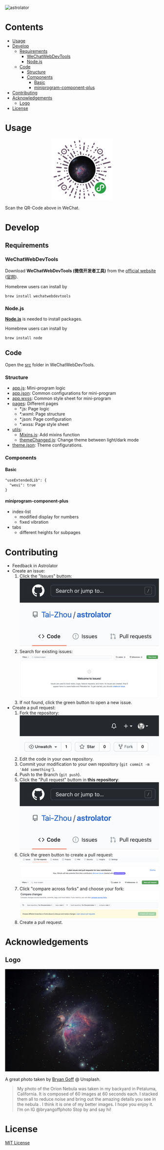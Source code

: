 ![astrolator](https://socialify.git.ci/Tai-Zhou/astrolator/image?description=1&font=Raleway&forks=1&issues=1&pattern=Signal&pulls=1&stargazers=1&theme=Dark)

# Contents <!-- omit in toc -->

* [Usage](#usage)
* [Develop](#develop)
  * [Requirements](#requirements)
    * [WeChatWebDevTools](#wechatwebdevtools)
    * [Node.js](#nodejs)
  * [Code](#code)
    * [Structure](#structure)
    * [Components](#components)
      * [Basic](#basic)
      * [miniprogram-component-plus](#miniprogram-component-plus)
* [Contributing](#contributing)
* [Acknowledgements](#acknowledgements)
  * [Logo](#logo)
* [License](#license)

# Usage

<p align="center"><img height="200" src="img/qr-code.jpg"></p>

Scan the QR-Code above in WeChat.

# Develop
## Requirements
### WeChatWebDevTools

Download **WeChatWebDevTools (微信开发者工具)** from the [official website](https://developers.weixin.qq.com/miniprogram/en/dev/devtools/devtools.html) ([官网](https://developers.weixin.qq.com/miniprogram/dev/devtools/devtools.html)).

Homebrew users can install by
```
brew install wechatwebdevtools
```

### Node.js

**[Node.js](https://github.com/nodejs/node)** is needed to install packages.

Homebrew users can install by
```
brew install node
```

## Code

Open the [src](./src) folder in WeChatWebDevTools.

### Structure

* [app.js](src/app.js): Mini-program logic
* [app.json](src/app.json): Common configurations for mini-program
* [app.wxss](src/app.wxss): Common style sheet for mini-program
* [pages](src/pages): Different pages
  * *.js: Page logic
  * *.wxml: Page structure
  * *.json: Page configuration
  * *.wxss: Page style sheet
* [utils](src/utils):
  * [Mixins.js](src/utils/Mixins.js): Add mixins function
  * [themeChanged.js](src/utils/themeChanged.js): Change theme between light/dark mode
* [theme.json](src/theme.json): Theme configurations.

### Components
#### Basic

```
"useExtendedLib": {
  "weui": true
}
```

#### miniprogram-component-plus

* index-list
  * modified display for numbers
  * fixed vibration
* tabs
  * different heights for subpages

# Contributing

* Feedback in Astrolator
* Create an issue:
  1. Click the "Issues" buttom: ![Issues](img/issues.png)
  2. Search for existing issues: ![Search](img/open_issue.png)
  3. If not found, click the green button to open a new issue.
* Create a pull request:
  1. Fork the repository: ![Fork](img/fork.png)
  2. Edit the code in your own repository.
  3. Commit your modification to your own repository (`git commit -m 'Add something'`).
  4. Push to the Branch (`git push`).
  5. Click the "Pull request" buttom in **this repository**: ![Issues](img/issues.png)
  6. Click the green button to create a pull request: ![Pull Request](img/pr.png)
  7. Click "compare across forks" and choose your fork: ![Compare](img/compare.png)
  8. Create a pull request.

# Acknowledgements
## Logo

[![logo](img/logo.jpg)](https://unsplash.com/photos/f7YQo-eYHdM)

A great photo taken by [Bryan Goff](https://unsplash.com/@bryangoffphoto) @ Unsplash.

> My photo of the Orion Nebula was taken in my backyard in Petaluma, California. It is composed of 60 images at 60 seconds each. I stacked them all to reduce noise and bring out the amazing details you see in the nebula . I think it is one of my better images. I hope you enjoy it. I’m on IG @bryangoffphoto Stop by and say hi!

<!--## Contributors

## Donators-->

# License

[MIT License](LICENSE)
